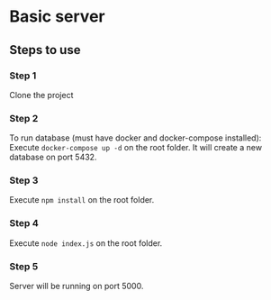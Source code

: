 # Basic server

## Steps to use

### Step 1

Clone the project

### Step 2

To run database (must have docker and docker-compose installed): Execute `docker-compose up -d` on the root folder. It will create a new database on port 5432.

### Step 3

Execute `npm install` on the root folder.

### Step 4

Execute `node index.js` on the root folder.

### Step 5

Server will be running on port 5000.
